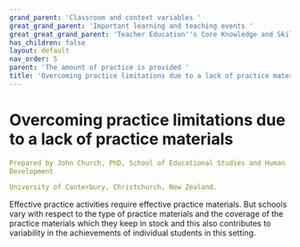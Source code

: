 ```yaml
---
grand_parent: 'Classroom and context variables '
great_grand_parent: 'Important learning and teaching events '
great_great_grand_parent: 'Teacher Education''s Core Knowledge and Skills.'
has_children: false
layout: default
nav_order: 5
parent: 'The amount of practice is provided '
title: 'Overcoming practice limitations due to a lack of practice materials '
---
```

# Overcoming practice limitations due to a lack of practice materials


```yaml
Prepared by John Church, PhD, School of Educational Studies and Human
Development

University of Canterbury, Christchurch, New Zealand.
```


Effective practice activities require effective practice materials. But
schools vary with respect to the type of practice materials and the
coverage of the practice materials which they keep in stock and this
also contributes to variability in the achievements of individual
students in this setting.
